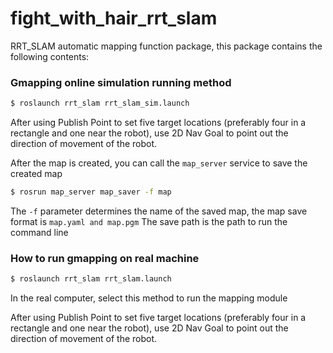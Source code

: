 # fight_with_hair_rrt_slam

RRT_SLAM automatic mapping function package, this package contains the following contents:



### Gmapping online simulation running method

```sh
$ roslaunch rrt_slam rrt_slam_sim.launch
```

After using Publish Point to set five target locations (preferably four in a rectangle and one near the robot), use 2D Nav Goal to point out the direction of movement of the robot.

After the map is created, you can call the `map_server` service to save the created map

```sh
$ rosrun map_server map_saver -f map
```

The `-f` parameter determines the name of the saved map, the map save format is `map.yaml and map.pgm` The save path is the path to run the command line

### How to run gmapping on real machine

```sh
$ roslaunch rrt_slam rrt_slam.launch
```

In the real computer, select this method to run the mapping module

After using Publish Point to set five target locations (preferably four in a rectangle and one near the robot), use 2D Nav Goal to point out the direction of movement of the robot.